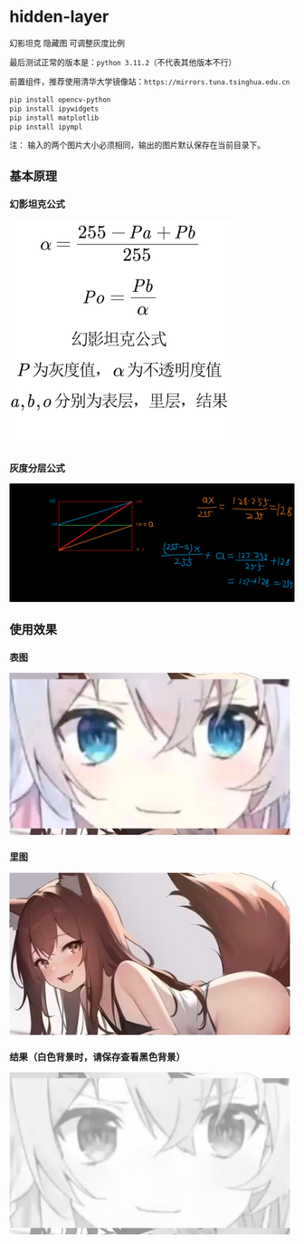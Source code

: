 # hidden-layer
幻影坦克 隐藏图 可调整灰度比例

最后测试正常的版本是：`python 3.11.2`（不代表其他版本不行）

前置组件，推荐使用清华大学镜像站：`https://mirrors.tuna.tsinghua.edu.cn`

```
pip install opencv-python
pip install ipywidgets
pip install matplotlib
pip install ipympl
```
注： 输入的两个图片大小必须相同，输出的图片默认保存在当前目录下。

## 基本原理
### 幻影坦克公式
<img src="https://github.com/PTA00/hidden-layer/blob/main/%E5%B9%BB%E5%BD%B1%E5%9D%A6%E5%85%8B%E5%85%AC%E5%BC%8F.png"/>

### 灰度分层公式
<img src="https://github.com/PTA00/hidden-layer/blob/main/%E7%81%B0%E5%BA%A6%E5%88%86%E5%B1%82%E5%85%AC%E5%BC%8F.png"/>

## 使用效果
### 表图
<img src="https://github.com/PTA00/hidden-layer/blob/main/%E5%9B%BE%E5%B1%82%200.png" width="496" height="286" />

### 里图
<img src="https://github.com/PTA00/hidden-layer/blob/main/%E5%9B%BE%E5%B1%82%202.png" width="496" height="286" />

### 结果（白色背景时，请保存查看黑色背景）
<img src="https://github.com/PTA00/hidden-layer/blob/main/output.png" width="496" height="286" />
